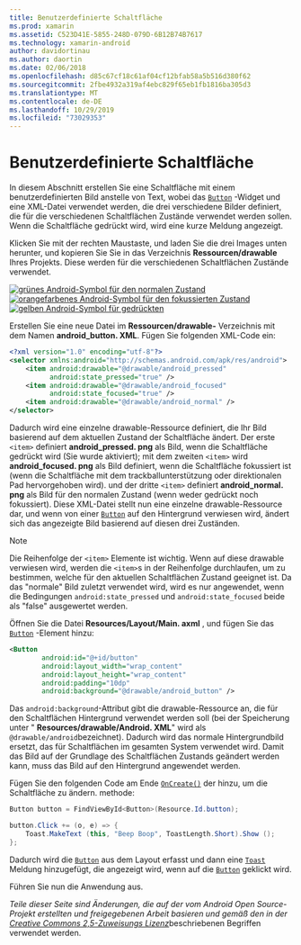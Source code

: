 ```yaml
---
title: Benutzerdefinierte Schaltfläche
ms.prod: xamarin
ms.assetid: C523D41E-5855-248D-079D-6B12B74B7617
ms.technology: xamarin-android
author: davidortinau
ms.author: daortin
ms.date: 02/06/2018
ms.openlocfilehash: d85c67cf18c61af04cf12bfab58a5b516d380f62
ms.sourcegitcommit: 2fbe4932a319af4ebc829f65eb1fb1816ba305d3
ms.translationtype: MT
ms.contentlocale: de-DE
ms.lasthandoff: 10/29/2019
ms.locfileid: "73029353"
---
```

# <a name="custom-button"></a>Benutzerdefinierte Schaltfläche

In diesem Abschnitt erstellen Sie eine Schaltfläche mit einem benutzerdefinierten Bild anstelle von Text, wobei das [`Button`](xref:Android.Widget.Button) -Widget und eine XML-Datei verwendet werden, die drei verschiedene Bilder definiert, die für die verschiedenen Schaltflächen Zustände verwendet werden sollen. Wenn die Schaltfläche gedrückt wird, wird eine kurze Meldung angezeigt.

Klicken Sie mit der rechten Maustaste, und laden Sie die drei Images unten herunter, und kopieren Sie Sie in das Verzeichnis **Ressourcen/drawable** Ihres Projekts. Diese werden für die verschiedenen Schaltflächen Zustände verwendet.

 [![grünes Android-Symbol für den normalen Zustand](custom-button-images/android-normal.png)](custom-button-images/android-normal.png#lightbox) [![orangefarbenes Android-Symbol für den fokussierten Zustand](custom-button-images/android-focused.png)](custom-button-images/android-focused.png#lightbox) [![gelben Android-Symbol für gedrückten](custom-button-images/android-pressed.png)](custom-button-images/android-pressed.png#lightbox)

Erstellen Sie eine neue Datei im **Ressourcen/drawable-** Verzeichnis mit dem Namen **android_button. XML**. Fügen Sie folgenden XML-Code ein:

```xml
<?xml version="1.0" encoding="utf-8"?>
<selector xmlns:android="http://schemas.android.com/apk/res/android">
    <item android:drawable="@drawable/android_pressed"
          android:state_pressed="true" />
    <item android:drawable="@drawable/android_focused"
          android:state_focused="true" />
    <item android:drawable="@drawable/android_normal" />
</selector>
```

Dadurch wird eine einzelne drawable-Ressource definiert, die Ihr Bild basierend auf dem aktuellen Zustand der Schaltfläche ändert. Der erste `<item>` definiert **android_pressed. png** als Bild, wenn die Schaltfläche gedrückt wird (Sie wurde aktiviert); mit dem zweiten `<item>` wird **android_focused. png** als Bild definiert, wenn die Schaltfläche fokussiert ist (wenn die Schaltfläche mit dem trackballunterstützung oder direktionalen Pad hervorgehoben wird). und der dritte `<item>` definiert **android_normal. png** als Bild für den normalen Zustand (wenn weder gedrückt noch fokussiert). Diese XML-Datei stellt nun eine einzelne drawable-Ressource dar, und wenn von einer [`Button`](xref:Android.Widget.Button) auf den Hintergrund verwiesen wird, ändert sich das angezeigte Bild basierend auf diesen drei Zuständen.

> [!NOTE]
> Die Reihenfolge der `<item>` Elemente ist wichtig. Wenn auf diese drawable verwiesen wird, werden die `<item>`s in der Reihenfolge durchlaufen, um zu bestimmen, welche für den aktuellen Schaltflächen Zustand geeignet ist.
> Da das "normale" Bild zuletzt verwendet wird, wird es nur angewendet, wenn die Bedingungen `android:state_pressed` und `android:state_focused` beide als "false" ausgewertet werden.

Öffnen Sie die Datei **Resources/Layout/Main. axml** , und fügen Sie das [`Button`](xref:Android.Widget.Button) -Element hinzu:

```xml
<Button
        android:id="@+id/button"
        android:layout_width="wrap_content"
        android:layout_height="wrap_content"
        android:padding="10dp"
        android:background="@drawable/android_button" />
```

Das `android:background`-Attribut gibt die drawable-Ressource an, die für den Schaltflächen Hintergrund verwendet werden soll (bei der Speicherung unter " **Resources/drawable/Android. XML**" wird als `@drawable/android`bezeichnet). Dadurch wird das normale Hintergrundbild ersetzt, das für Schaltflächen im gesamten System verwendet wird. Damit das Bild auf der Grundlage des Schaltflächen Zustands geändert werden kann, muss das Bild auf den Hintergrund angewendet werden.

Fügen Sie den folgenden Code am Ende [`OnCreate()`](xref:Android.App.Activity.OnCreate*) der hinzu, um die Schaltfläche zu ändern.
methode:

```csharp
Button button = FindViewById<Button>(Resource.Id.button);

button.Click += (o, e) => {
    Toast.MakeText (this, "Beep Boop", ToastLength.Short).Show ();
};
```

Dadurch wird die [`Button`](xref:Android.Widget.Button) aus dem Layout erfasst und dann eine [`Toast`](xref:Android.Widget.Toast) Meldung hinzugefügt, die angezeigt wird, wenn auf die [`Button`](xref:Android.Widget.Button) geklickt wird.

Führen Sie nun die Anwendung aus.

*Teile dieser Seite sind Änderungen, die auf der vom Android Open Source-Projekt erstellten und freigegebenen Arbeit basieren und gemäß den in der*
[*Creative Commons 2,5-Zuweisungs Lizenz*](https://creativecommons.org/licenses/by/2.5/)beschriebenen Begriffen verwendet werden.
